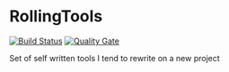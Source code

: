 # RollingTools
[![Build Status](https://travis-ci.org/Vladislav-Zolotaryov/RollingTools.svg?branch=master)](https://travis-ci.org/Vladislav-Zolotaryov/RollingTools) [![Quality Gate](https://sonarcloud.io/api/badges/gate?key=rolling_tools)](https://sonarcloud.io/dashboard/index/rolling_tools)

Set of self written tools I tend to rewrite on a new project
